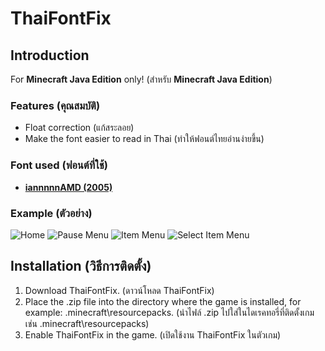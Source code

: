ThaiFontFix
===========

Introduction
------------

For **Minecraft Java Edition** only! (สำหรับ **Minecraft Java Edition**)

### Features (คุณสมบัติ)

*   Float correction (แก้สระลอย)
*   Make the font easier to read in Thai (ทำให้ฟอนต์ไทยอ่านง่ายขึ้น)

### Font used (ฟอนต์ที่ใช้)

*   **[iannnnnAMD (2005)](https://www.f0nt.com/release/iannnnnamd/)**

### Example (ตัวอย่าง)

![Home](https://cdn.jsdelivr.net/gh/hewkawar/ThaiFontFix@main/image/home.png) ![Pause Menu](https://cdn.jsdelivr.net/gh/hewkawar/ThaiFontFix@main/image/pause_menu.png) ![Item Menu](https://cdn.jsdelivr.net/gh/hewkawar/ThaiFontFix@main/image/item_menu.png) ![Select Item Menu](https://cdn.jsdelivr.net/gh/hewkawar/ThaiFontFix@main/image/select_item_menu.png)

Installation (วิธีการติดตั้ง)
-----------------------------

1.  Download ThaiFontFix. (ดาวน์โหลด ThaiFontFix)
2.  Place the .zip file into the directory where the game is installed, for example: .minecraft\\resourcepacks. (นำไฟล์ .zip ไปใส่ในไดเรคทอรี่ที่ติดตั้งเกม เช่น .minecraft\\resourcepacks)
3.  Enable ThaiFontFix in the game. (เปิดใช้งาน ThaiFontFix ในตัวเกม)
